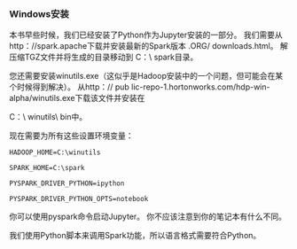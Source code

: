 ### Windows安装

本书早些时候，我们已经安装了Python作为Jupyter安装的一部分。 我们需要从http：//spark.apache下载并安装最新的Spark版本
.ORG/ downloads.html。 解压缩TGZ文件并将生成的目录移动到
C：\ spark目录。

您还需要安装winutils.exe（这似乎是Hadoop安装中的一个问题，但可能会在某个时候得到解决）。 从http：// pub lic-repo-1.hortonworks.com/hdp-win-alpha/winutils.exe下载该文件并安装在

C：\ winutils\ bin中。

现在需要为所有这些设置环境变量：


```
HADOOP_HOME=C:\winutils

SPARK_HOME=C:\spark

PYSPARK_DRIVER_PYTHON=ipython

PYSPARK_DRIVER_PYTHON_OPTS=notebook

```




你可以使用pyspark命令启动Jupyter。 你不应该注意到你的笔记本有什么不同。

我们使用Python脚本来调用Spark功能，所以语言格式需要符合Python。